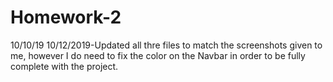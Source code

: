 # Homework-2
10/10/19
10/12/2019-Updated all thre files to match the screenshots given to me, however I do need to fix the color on the Navbar in order to be fully complete with the project.
